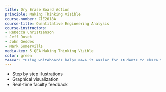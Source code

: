 ```yaml
---
title: Dry Erase Board Action
principle: Making Thinking Visible
course-number: CIE2018A
course-title: Quantitative Engineering Analysis
course-instructors:
- Rebecca Christianson
- Jeff Dusek
- John Geddes
- Mark Somerville
media-key: 5_QEA_Making Thinking Visible
color: green
teaser: "Using whiteboards helps make it easier for students to share their ideas, encourages students to present their ideas systematically, and illustrate their views graphically."
---
```


* Step by step illustrations
* Graphical visualization
* Real-time faculty feedback
